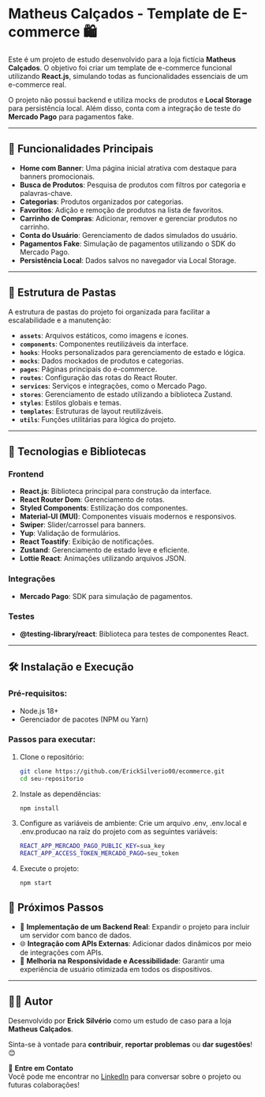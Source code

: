 # Matheus Calçados - Template de E-commerce 🛍️

Este é um projeto de estudo desenvolvido para a loja fictícia **Matheus Calçados**. O objetivo foi criar um template de e-commerce funcional utilizando **React.js**, simulando todas as funcionalidades essenciais de um e-commerce real. 

O projeto não possui backend e utiliza mocks de produtos e **Local Storage** para persistência local. Além disso, conta com a integração de teste do **Mercado Pago** para pagamentos fake.

---

## 🌟 Funcionalidades Principais

- **Home com Banner**: Uma página inicial atrativa com destaque para banners promocionais.
- **Busca de Produtos**: Pesquisa de produtos com filtros por categoria e palavras-chave.
- **Categorias**: Produtos organizados por categorias.
- **Favoritos**: Adição e remoção de produtos na lista de favoritos.
- **Carrinho de Compras**: Adicionar, remover e gerenciar produtos no carrinho.
- **Conta do Usuário**: Gerenciamento de dados simulados do usuário.
- **Pagamentos Fake**: Simulação de pagamentos utilizando o SDK do Mercado Pago.
- **Persistência Local**: Dados salvos no navegador via Local Storage.

---

## 📂 Estrutura de Pastas

A estrutura de pastas do projeto foi organizada para facilitar a escalabilidade e a manutenção:

- **`assets`**: Arquivos estáticos, como imagens e ícones.
- **`components`**: Componentes reutilizáveis da interface.
- **`hooks`**: Hooks personalizados para gerenciamento de estado e lógica.
- **`mocks`**: Dados mockados de produtos e categorias.
- **`pages`**: Páginas principais do e-commerce.
- **`routes`**: Configuração das rotas do React Router.
- **`services`**: Serviços e integrações, como o Mercado Pago.
- **`stores`**: Gerenciamento de estado utilizando a biblioteca Zustand.
- **`styles`**: Estilos globais e temas.
- **`templates`**: Estruturas de layout reutilizáveis.
- **`utils`**: Funções utilitárias para lógica do projeto.

---

## 🚀 Tecnologias e Bibliotecas

### **Frontend**
- **React.js**: Biblioteca principal para construção da interface.
- **React Router Dom**: Gerenciamento de rotas.
- **Styled Components**: Estilização dos componentes.
- **Material-UI (MUI)**: Componentes visuais modernos e responsivos.
- **Swiper**: Slider/carrossel para banners.
- **Yup**: Validação de formulários.
- **React Toastify**: Exibição de notificações.
- **Zustand**: Gerenciamento de estado leve e eficiente.
- **Lottie React**: Animações utilizando arquivos JSON.

### **Integrações**
- **Mercado Pago**: SDK para simulação de pagamentos.

### **Testes**
- **@testing-library/react**: Biblioteca para testes de componentes React.

---

## 🛠️ Instalação e Execução

### Pré-requisitos:
- Node.js 18+
- Gerenciador de pacotes (NPM ou Yarn)

### Passos para executar:
1. Clone o repositório:
   ```bash
   git clone https://github.com/ErickSilverio00/ecommerce.git
   cd seu-repositorio
   ```
2. Instale as dependências:
    ```bash
    npm install
    ```
3. Configure as variáveis de ambiente: Crie um arquivo .env, .env.local e .env.producao na raiz do projeto com as seguintes variáveis:
    ```bash
    REACT_APP_MERCADO_PAGO_PUBLIC_KEY=sua_key
    REACT_APP_ACCESS_TOKEN_MERCADO_PAGO=seu_token
    ```
4. Execute o projeto:
    ```bash
    npm start
    ```

## 🔗 Próximos Passos

- 🚀 **Implementação de um Backend Real**: Expandir o projeto para incluir um servidor com banco de dados.
- 🌐 **Integração com APIs Externas**: Adicionar dados dinâmicos por meio de integrações com APIs.
- 📱 **Melhoria na Responsividade e Acessibilidade**: Garantir uma experiência de usuário otimizada em todos os dispositivos.

---

## 👨‍💻 Autor

Desenvolvido por **Erick Silvério** como um estudo de caso para a loja **Matheus Calçados**.

Sinta-se à vontade para **contribuir**, **reportar problemas** ou **dar sugestões**! 😊

🔗 **Entre em Contato**  
Você pode me encontrar no [LinkedIn](https://www.linkedin.com/in/erick-silv%C3%A9rio-024576248/) para conversar sobre o projeto ou futuras colaborações!
